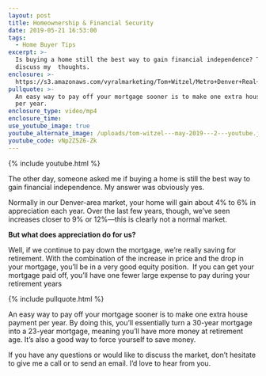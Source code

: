 ```yaml
---
layout: post
title: Homeownership & Financial Security
date: 2019-05-21 16:53:00
tags:
  - Home Buyer Tips
excerpt: >-
  Is buying a home still the best way to gain financial independence? Today I’ll
  discuss my  thoughts.
enclosure: >-
  https://s3.amazonaws.com/vyralmarketing/Tom+Witzel/Metro+Denver+Real+Estate-+Homeownership+%26+Financial+Security.mp4
pullquote: >-
  An easy way to pay off your mortgage sooner is to make one extra house payment
  per year.
enclosure_type: video/mp4
enclosure_time:
use_youtube_image: true
youtube_alternate_image: /uploads/tom-witzel---may-2019---2---youtube.jpg
youtube_code: vNp2Z5Z6-Zk
---
```


{% include youtube.html %}

The other day, someone asked me if buying a home is still the best way to gain financial independence. My answer was obviously yes.

Normally in our Denver-area market, your home will gain about 4% to 6% in appreciation each year. Over the last few years, though, we’ve seen increases closer to 9% or 12%—this is clearly not a normal market.

**But what does appreciation do for us?**

Well, if we continue to pay down the mortgage, we’re really saving for retirement. With the combination of the increase in price and the drop in your mortgage, you’ll be in a very good equity position. &nbsp;If you can get your mortgage paid off, you’ll have one fewer large expense to pay during your retirement years

{% include pullquote.html %}

An easy way to pay off your mortgage sooner is to make one extra house payment per year. By doing this, you’ll essentially turn a 30-year mortgage into a 23-year mortgage, meaning you’ll have more money at retirement age. It’s also a good way to force yourself to save money.

If you have any questions or would like to discuss the market, don’t hesitate to give me a call or to send an email. I’d love to hear from you.<br>&nbsp;